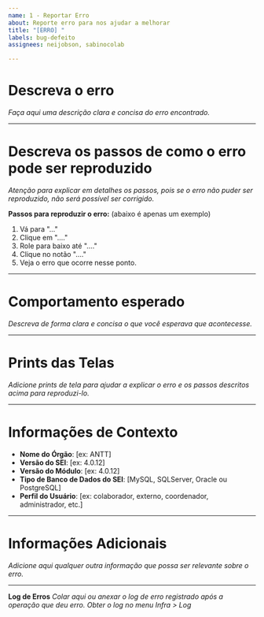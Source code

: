 ```yaml
---
name: 1 - Reportar Erro
about: Reporte erro para nos ajudar a melhorar
title: "[ERRO] "
labels: bug-defeito
assignees: neijobson, sabinocolab

---
```


# Descreva o erro
_Faça aqui uma descrição clara e concisa do erro encontrado._


-----
# Descreva os passos de como o erro pode ser reproduzido
_Atenção para explicar em detalhes os passos, pois se o erro não puder ser reproduzido, não será possível ser corrigido._

**Passos para reproduzir o erro:** (abaixo é apenas um exemplo)
1. Vá para "..."
2. Clique em "...."
3. Role para baixo até "...."
4. Clique no notão "...."
5. Veja o erro que ocorre nesse ponto.

-----
# Comportamento esperado
_Descreva de forma clara e concisa o que você esperava que acontecesse._


-----
# Prints das Telas
_Adicione prints de tela para ajudar a explicar o erro e os passos descritos acima para reproduzi-lo._

-----
# Informações de Contexto
 - **Nome do Órgão**:  [ex: ANTT]
 - **Versão do SEI**:  [ex: 4.0.12]
 - **Versão do Módulo**:  [ex: 4.0.12]
 - **Tipo de Banco de Dados do SEI**:  [MySQL, SQLServer, Oracle ou PostgreSQL]
 - **Perfil do Usuário**:  [ex: colaborador, externo, coordenador, administrador, etc.]
-----
# Informações Adicionais
_Adicione aqui qualquer outra informação que possa ser relevante sobre o erro._


-----
**Log de Erros**
_Colar aqui ou anexar o log de erro registrado após a operação que deu erro. Obter o log no menu Infra > Log_
